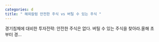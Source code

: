 ```yaml
---
categories: d
title: " 해외칼럼 안전한 주식 vs 버틸 수 있는 주식 "
---
```

  경기침체에 대비한 투자전략: 안전한 주식은 없다. 버틸 수 있는 주식을 찾아라.올해 초부터 경... 